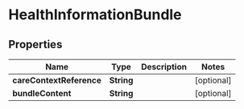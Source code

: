 

# HealthInformationBundle


## Properties

| Name | Type | Description | Notes |
|------------ | ------------- | ------------- | -------------|
|**careContextReference** | **String** |  |  [optional] |
|**bundleContent** | **String** |  |  [optional] |



